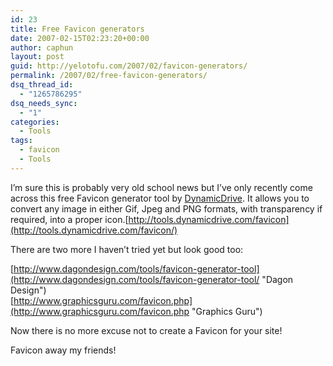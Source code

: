 ```yaml
---
id: 23
title: Free Favicon generators
date: 2007-02-15T02:23:20+00:00
author: caphun
layout: post
guid: http://yelotofu.com/2007/02/favicon-generators/
permalink: /2007/02/free-favicon-generators/
dsq_thread_id:
  - "1265786295"
dsq_needs_sync:
  - "1"
categories:
  - Tools
tags:
  - favicon
  - Tools
---
```

I&#8217;m sure this is probably very old school news but I&#8217;ve only recently come across this free Favicon generator tool by [DynamicDrive](http://www.dynamicdrive.com). It allows you to convert any image in either Gif, Jpeg and PNG formats, with transparency if required, into a proper icon.[http://tools.dynamicdrive.com/favicon](http://tools.dynamicdrive.com/favicon/)

There are two more I haven&#8217;t tried yet but look good too:

[http://www.dagondesign.com/tools/favicon-generator-tool](http://www.dagondesign.com/tools/favicon-generator-tool/ "Dagon Design")  
[http://www.graphicsguru.com/favicon.php](http://www.graphicsguru.com/favicon.php "Graphics Guru")

Now there is no more excuse not to create a Favicon for your site!

Favicon away my friends!